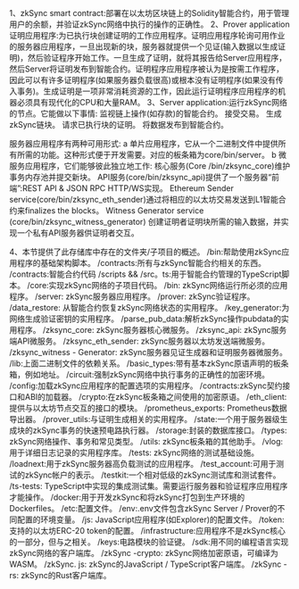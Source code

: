 1、zkSync smart contract:部署在以太坊区块链上的Solidity智能合约，用于管理用户的余额，并验证zkSync网络中执行的操作的正确性。
2、Prover application证明应用程序:为已执行块创建证明的工作应用程序。证明应用程序轮询可用作业的服务器应用程序，一旦出现新的块，服务器就提供一个见证(输入数据以生成证明)，然后验证程序开始工作。一旦生成了证明，就将其报告给Server应用程序，然后Server将证明发布到智能合约。证明程序应用程序被认为是按需工作程序，因此可以有许多证明程序(如果服务器负载很高)或根本没有证明程序(如果没有传入事务)。生成证明是一项非常消耗资源的工作，因此运行证明程序应用程序的机器必须具有现代化的CPU和大量RAM。
3、Server application:运行zkSync网络的节点。它能做以下事情:
监视链上操作(如存款)的智能合约。
接受交易。
生成zkSync链块。
请求已执行块的证明。
将数据发布到智能合约。

服务器应用程序有两种可用形式:
a 单片应用程序，它从一个二进制文件中提供所有所需的功能。这种形式便于开发需要。对应的板条箱为core/bin/server。
b 微服务应用程序，它们能够彼此独立地工作:
核心服务(Core /bin/zksync_core)维护事务内存池并提交新块。
API服务(core/bin/zksync_api)提供了一个服务器“前端”:REST API & JSON RPC HTTP/WS实现。
Ethereum Sender service(core/bin/zksync_eth_sender)通过将相应的以太坊交易发送到L1智能合约来finalizes the blocks。
Witness Generator service (core/bin/zksync_witness_generator) 创建证明者证明块所需的输入数据，并实现一个私有API服务器供证明者交互。

4、本节提供了此存储库中存在的文件夹/子项目的概述。
/bin:帮助使用zkSync应用程序的基础架构脚本。
/contracts:所有与zkSync智能合约相关的东西。
  /contracts:智能合约代码
  /scripts && /src。ts:用于智能合约管理的TypeScript脚本。
/core:实现zkSync网络的子项目代码。
  /bin: zkSync网络运行所必须的应用程序。
    /server: zkSync服务器应用程序。
    /prover: zkSync验证程序。
    /data_restore: 从智能合约恢复zkSync网络状态的实用程序。
    /key_generator:为网络生成验证密钥的实用程序。
    /parse_pub_data:解析zkSync操作pubdata的实用程序。
    /zksync_core: zkSync服务器核心微服务。
    /zksync_api: zkSync服务端API微服务。
    /zksync_eth_sender: zkSync服务器以太坊发送端微服务。
    /zksync_witness - Generator: zkSync服务器见证生成器和证明服务器微服务。
  /lib:上面二进制文件的依赖关系。
    /basic_types:带有基本zkSync原语声明的板条箱，例如地址。
    /circuit:强制zkSync网络中执行事务的正确性的加密环境。
    /config:加载zkSync应用程序的配置选项的实用程序。
    /contracts:zkSync契约接口和ABI的加载器。
    /crypto:在zkSync板条箱之间使用的加密原语。
    /eth_client:提供与以太坊节点交互的接口的模块。
    /prometheus_exports: Prometheus数据导出器。
    /prover_utils:与证明生成相关的实用程序。
    /state:一个用于服务器级生成块的zkSync事务的快速预电路执行器。
    /storage:封装的数据库接口。
    /types: zkSync网络操作、事务和常见类型。
    /utils: zkSync板条箱的其他助手。
    /vlog:用于详细日志记录的实用程序库。
  /tests: zkSync网络的测试基础设施。
    /loadnext:用于zkSync服务器高负载测试的应用程序。
    /test_account:可用于测试的zkSync帐户的表示。
    /testkit:一个相对低级的zkSync测试库和测试套件。
    /ts-tests: TypeScript中实现的集成测试集。需要运行服务器和验证程序应用程序才能操作。
/docker:用于开发zkSync和将zkSync打包到生产环境的Dockerfiles。
/etc:配置文件。
  /env:.env文件包含zkSync Server / Prover的不同配置的环境变量。
  /js: JavaScript应用程序(如Explorer)的配置文件。
  /token:支持的以太坊ERC-20 token的配置。
/infrastructure:应用程序不是zkSync核心的一部分，但与之相关。
/keys:电路模块的验证键。
/sdk:用不同的编程语言实现zkSync网络的客户端库。
  /zkSync -crypto: zkSync网络加密原语，可编译为WASM。
  /zkSync. js: zkSync的JavaScript / TypeScript客户端库。
  /zkSync -rs: zkSync的Rust客户端库。
